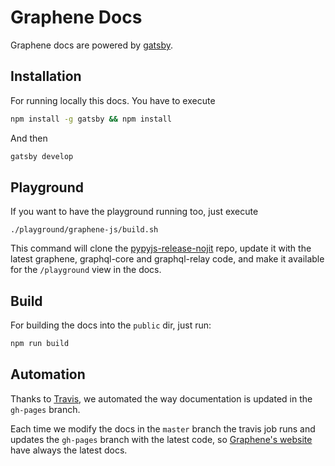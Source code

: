 # Graphene Docs

Graphene docs are powered by [gatsby](https://github.com/gatsbyjs/gatsby).


## Installation

For running locally this docs. You have to execute
```bash
npm install -g gatsby && npm install
```

And then

```bash
gatsby develop
```

## Playground

If you want to have the playground running too, just execute

```
./playground/graphene-js/build.sh
```

This command will clone the [pypyjs-release-nojit](https://github.com/pypyjs/pypyjs-release-nojit) repo, update it with the latest graphene, graphql-core and graphql-relay code, and make it available for the `/playground` view in the docs.


## Build

For building the docs into the `public` dir, just run:

```bash
npm run build
```


## Automation

Thanks to [Travis](https://github.com/graphql-python/graphene/blob/master/.travis.yml#L39-L58), we automated the way documentation is updated in the `gh-pages` branch.

Each time we modify the docs in the `master` branch the travis job runs and updates the `gh-pages` branch with the latest code, so [Graphene's website](http://graphene-python.org) have always the latest docs.
